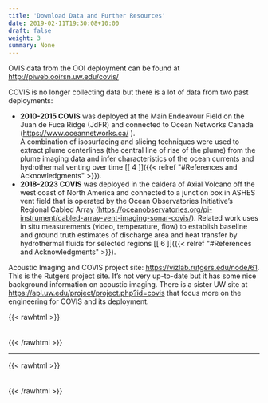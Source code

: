 ```yaml
---
title: 'Download Data and Further Resources'
date: 2019-02-11T19:30:08+10:00
draft: false
weight: 3
summary: None  
---
```

OVIS data from the OOI deployment can be found at  http://piweb.ooirsn.uw.edu/covis/

COVIS is no longer collecting data but there is a lot of data from two past deployments:
- **2010-2015 COVIS** was deployed at the Main Endeavour Field on the Juan de Fuca Ridge (JdFR) and connected to Ocean Networks Canada (https://www.oceannetworks.ca/ ).  
A combination of isosurfacing and slicing techniques were used to extract plume centerlines (the central line of rise of the plume) from the plume imaging data and infer characteristics of the ocean currents and hydrothermal venting over time [\[ 4 \]]({{< relref "#References and Acknowledgments" >}}).
- **2018-2023 COVIS** was deployed in the caldera of Axial Volcano off the west coast of North America and connected to a junction box in ASHES vent field that is operated by the Ocean Observatories Initiative’s Regional Cabled Array (https://oceanobservatories.org/pi-instrument/cabled-array-vent-imaging-sonar-covis/). Related work uses in situ measurements (video, temperature, flow) to establish baseline and ground truth estimates of discharge area and heat transfer by hydrothermal fluids for selected regions [\[ 6 \]]({{< relref "#References and Acknowledgments" >}}).

Acoustic Imaging and COVIS project site: https://vizlab.rutgers.edu/node/61. 
This is the Rutgers project site. It’s not very up-to-date but it has some nice background information on acoustic imaging. 
There is a sister UW site at https://apl.uw.edu/project/project.php?id=covis that focus more on the engineering for COVIS and its deployment.



{{< rawhtml >}}
<div style="height:  20px"></div>
{{< /rawhtml >}} 

----------   

{{< rawhtml >}}
<div style="height:  20px"></div>
{{< /rawhtml >}}